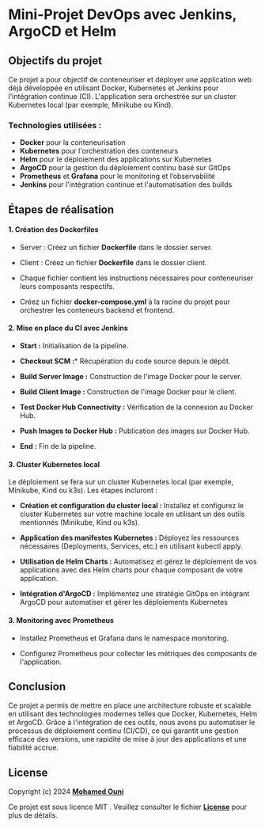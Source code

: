 # Mini-Projet DevOps avec Jenkins, ArgoCD et Helm

## Objectifs du projet
Ce projet a pour objectif de conteneuriser et déployer une application web déjà développée en utilisant Docker, Kubernetes et Jenkins pour l'intégration continue (CI). L'application sera orchestrée sur un cluster Kubernetes local (par exemple, Minikube ou Kind). 

### Technologies utilisées :
- **Docker** pour la conteneurisation
- **Kubernetes** pour l'orchestration des conteneurs
- **Helm** pour le déploiement des applications sur Kubernetes
- **ArgoCD** pour la gestion du déploiement continu basé sur GitOps
- **Prometheus** et **Grafana** pour le monitoring et l’observabilité
- **Jenkins** pour l'intégration continue et l'automatisation des builds

## Étapes de réalisation

#### 1. Création des Dockerfiles

- Server : Créez un fichier **Dockerfile** dans le dossier server.

- Client : Créez un fichier **Dockerfile** dans le dossier client.

- Chaque fichier contient les instructions nécessaires pour conteneuriser leurs composants respectifs.

- Créez un fichier **docker-compose.yml** à la racine du projet pour orchestrer les conteneurs backend et frontend.

#### 2. Mise en place du CI avec Jenkins
- **Start :** Initialisation de la pipeline.

- **Checkout SCM :*** Récupération du code source depuis le dépôt.

- **Build Server Image :** Construction de l'image Docker pour le server.

- **Build Client Image :** Construction de l'image Docker pour le client.

- **Test Docker Hub Connectivity :** Vérification de la connexion au Docker Hub.

- **Push Images to Docker Hub :** Publication des images sur Docker Hub.

- **End :** Fin de la pipeline.


#### 3. Cluster Kubernetes local
Le déploiement se fera sur un cluster Kubernetes local (par exemple, Minikube, Kind ou k3s). 
Les étapes incluront :

- **Création et configuration du cluster local :** Installez et configurez le cluster Kubernetes sur votre machine locale en utilisant un des outils mentionnés (Minikube, Kind ou k3s).

- **Application des manifestes Kubernetes :** Déployez les ressources nécessaires (Deployments, Services,  etc.) en utilisant kubectl apply.

- **Utilisation de Helm Charts :** Automatisez et gérez le déploiement de vos applications avec des Helm charts pour chaque composant de votre application.

- **Intégration d'ArgoCD :** Implémentez une stratégie GitOps en intégrant ArgoCD pour automatiser et gérer les déploiements Kubernetes 

#### 3. Monitoring avec Prometheus
- Installez Prometheus et Grafana dans le namespace monitoring.

- Configurez Prometheus pour collecter les métriques des composants de l'application.
## Conclusion

Ce projet a permis de mettre en place une architecture robuste et scalable en utilisant des technologies modernes telles que Docker, Kubernetes, Helm et ArgoCD. Grâce à l'intégration de ces outils, nous avons pu automatiser le processus de déploiement continu (CI/CD), ce qui garantit une gestion efficace des versions, une rapidité de mise à jour des applications et une fiabilité accrue.



## License
Copyright (c) 2024 **[Mohamed Ouni](https://www.github.com/mohamedouni1)**

Ce projet est sous licence MIT . Veuillez consulter le fichier **[License](https://github.com/MohamedOuni1/Reservation-Hotel-Microservice/blob/main/LICENCE.txt/)** pour plus de détails.

